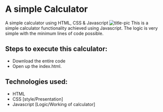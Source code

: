 
# A simple Calculator
 A simple calculator using HTML, CSS &amp; Javascript
 ![title-pic](https://user-images.githubusercontent.com/39196039/40139639-27db8c64-596e-11e8-9537-04a5b5d07170.jpg)
 This is a simple calculator functionality achieved using Javascript. The logic is very simple with the minimum lines of code possible.
 
## Steps to execute this calculator:
- Download the entire code 
- Open up the index.html.

## Technologies used: 
- HTML
- CSS [style/Presentation]
- Javascript [Logic/Working of calculator]
